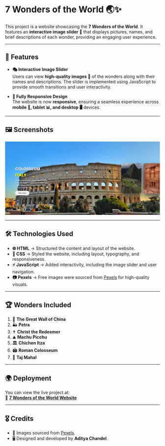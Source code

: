 # 7 Wonders of the World 🌏✨  

This project is a website showcasing the **7 Wonders of the World**. It features an **interactive image slider 🎡** that displays pictures, names, and brief descriptions of each wonder, providing an engaging user experience.  

---

## 🚀 Features  

- **🎭 Interactive Image Slider**  
  Users can view **high-quality images 📸** of the wonders along with their names and descriptions. The slider is implemented using JavaScript to provide smooth transitions and user interactivity.  

- **📱 Fully Responsive Design**  
  The website is now **responsive**, ensuring a seamless experience across **mobile 📱, tablet 📊, and desktop 🖥️** devices.  

---

## 🖼️ Screenshots  

  ![Screenshot 1](./images/SS.png)  

---

## 🛠️ Technologies Used  

- **🌐 HTML** → Structured the content and layout of the website.  
- **🎨 CSS** → Styled the website, including layout, typography, and responsiveness.  
- **⚡ JavaScript** → Added interactivity, including the image slider and user navigation.  
- **📷 Pexels** → Free images were sourced from [Pexels](https://www.pexels.com) for high-quality visuals.  

---

## 🏆 Wonders Included  

1. 🏯 **The Great Wall of China**  
2. 🏜️ **Petra**  
3. ✝️ **Christ the Redeemer**  
4. ⛰️ **Machu Picchu**  
5. 🏛️ **Chichen Itza**  
6. 🏟️ **Roman Colosseum**  
7. 🕌 **Taj Mahal**  

---

## 🌍 Deployment  

You can view the live project at:  
🔗 [**7 Wonders of the World Website**](https://tonystark-19.github.io/Wonders-of-the-World/)  

---

## 🎖️ Credits  

- 📸 Images sourced from [Pexels](https://www.pexels.com).  
- 🖥️ Designed and developed by **Aditya Chandel**.  

